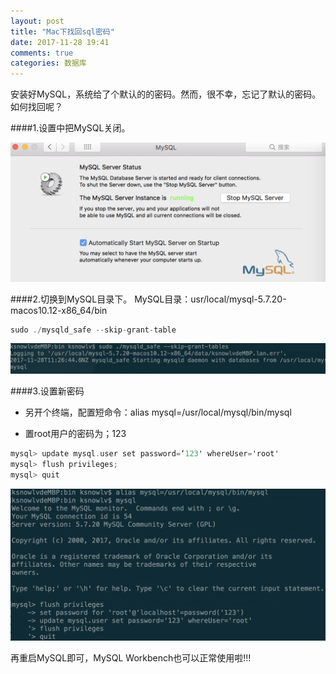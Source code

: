 ```yaml
---
layout: post
title: "Mac下找回sql密码"
date: 2017-11-28 19:41
comments: true
categories: 数据库
---
```



安装好MySQL，系统给了个默认的的密码。然而，很不幸，忘记了默认的密码。如何找回呢？

 <!--more-->
####1.设置中把MySQL关闭。

![image](/images/post/2017-11-28-macxia-zhao-hui-sqlmi-ma/sql-control.png) 

####2.切换到MySQL目录下。
MySQL目录：usr/local/mysql-5.7.20-macos10.12-x86_64/bin

```objective-c
sudo ./mysqld_safe --skip-grant-table
```
![image](/images/post/2017-11-28-macxia-zhao-hui-sqlmi-ma/sql_mysqld_safe.png) 

####3.设置新密码

* 另开个终端，配置短命令：alias mysql=/usr/local/mysql/bin/mysql

* 置root用户的密码为；123 

```objective-c
mysql> update mysql.user set password=‘123' whereUser='root'
mysql> flush privileges; 
mysql> quit
```

![image](/images/post/2017-11-28-macxia-zhao-hui-sqlmi-ma/sql_reset_passoword.png) 

再重启MySQL即可，MySQL Workbench也可以正常使用啦!!!


